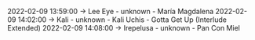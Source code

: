 2022-02-09 13:59:00 -> Lee Eye - unknown - María Magdalena
2022-02-09 14:02:00 -> Kali - unknown - Kali Uchis - Gotta Get Up (Interlude Extended)
2022-02-09 14:08:00 -> Irepelusa - unknown - Pan Con Miel
